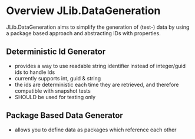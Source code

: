 ﻿# Overview JLib.DataGeneration

JLib.DataGeneration aims to simplify the generation of (test-) data by using a package based approach and abstracting IDs with properties.

## Deterministic Id Generator
- provides a way to use readable string identifier instead of integer/guid ids to handle Ids
- currently supports int, guid & string
- the ids are deterministic each time they are retrieved, and therefore compatible with snapshot tests
- SHOULD be used for testing only
## Package Based Data Generator
- allows you to define data as packages which reference each other
